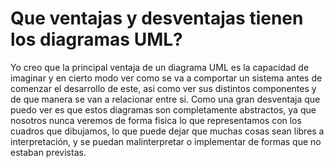 # Que ventajas y desventajas tienen los diagramas UML?
Yo creo que la principal ventaja de un diagrama UML es la capacidad de imaginar y en cierto modo ver como se va a comportar un sistema antes de comenzar el desarrollo de este, asi como ver sus distintos componentes y de que manera se van a relacionar entre si.
Como una gran desventaja que puedo ver es que estos diagramas son completamente abstractos, ya que nosotros nunca veremos de forma fisica lo que representamos con los cuadros que dibujamos, lo que puede dejar que muchas cosas sean libres a interpretación, y se puedan malinterpretar o implementar de formas que no estaban previstas.